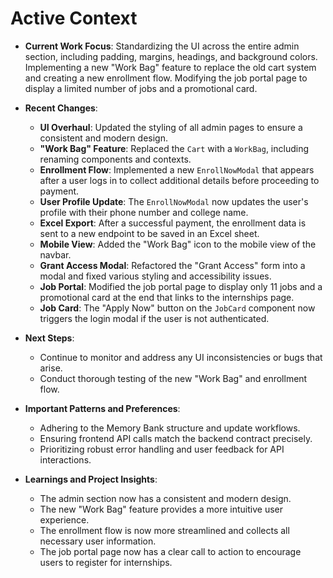 # Active Context

- **Current Work Focus**: Standardizing the UI across the entire admin section, including padding, margins, headings, and background colors. Implementing a new "Work Bag" feature to replace the old cart system and creating a new enrollment flow. Modifying the job portal page to display a limited number of jobs and a promotional card.

- **Recent Changes**:
    - **UI Overhaul**: Updated the styling of all admin pages to ensure a consistent and modern design.
    - **"Work Bag" Feature**: Replaced the `Cart` with a `WorkBag`, including renaming components and contexts.
    - **Enrollment Flow**: Implemented a new `EnrollNowModal` that appears after a user logs in to collect additional details before proceeding to payment.
    - **User Profile Update**: The `EnrollNowModal` now updates the user's profile with their phone number and college name.
    - **Excel Export**: After a successful payment, the enrollment data is sent to a new endpoint to be saved in an Excel sheet.
    - **Mobile View**: Added the "Work Bag" icon to the mobile view of the navbar.
    - **Grant Access Modal**: Refactored the "Grant Access" form into a modal and fixed various styling and accessibility issues.
    - **Job Portal**: Modified the job portal page to display only 11 jobs and a promotional card at the end that links to the internships page.
    - **Job Card**: The "Apply Now" button on the `JobCard` component now triggers the login modal if the user is not authenticated.

- **Next Steps**:
    - Continue to monitor and address any UI inconsistencies or bugs that arise.
    - Conduct thorough testing of the new "Work Bag" and enrollment flow.

- **Important Patterns and Preferences**:
    - Adhering to the Memory Bank structure and update workflows.
    - Ensuring frontend API calls match the backend contract precisely.
    - Prioritizing robust error handling and user feedback for API interactions.

- **Learnings and Project Insights**:
    - The admin section now has a consistent and modern design.
    - The new "Work Bag" feature provides a more intuitive user experience.
    - The enrollment flow is now more streamlined and collects all necessary user information.
    - The job portal page now has a clear call to action to encourage users to register for internships.
